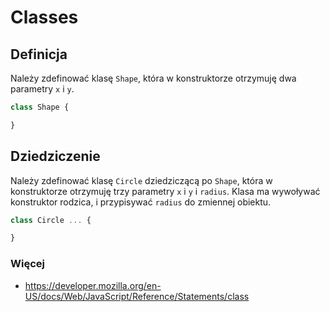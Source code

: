 # Classes

## Definicja

Należy zdefinować klasę `Shape`, która w konstruktorze otrzymuję dwa parametry `x` i `y`.

```javascript
class Shape {

}
```

## Dziedziczenie

Należy zdefinować klasę `Circle` dziedziczącą po `Shape`, która w konstruktorze otrzymuję trzy parametry `x` i `y` i `radius`. Klasa ma wywoływać konstruktor rodzica, i przypisywać `radius` do zmiennej obiektu.

```javascript
class Circle ... {

}
```

### Więcej
- https://developer.mozilla.org/en-US/docs/Web/JavaScript/Reference/Statements/class
